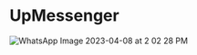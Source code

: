 # UpMessenger
 
![WhatsApp Image 2023-04-08 at 2 02 28 PM](https://user-images.githubusercontent.com/56154872/230712184-cd4b8b44-2430-4262-be98-46b550cae1d0.jpeg)
